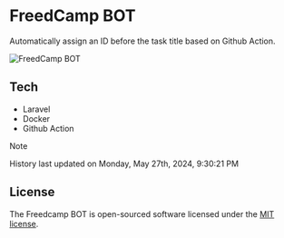 # FreedCamp BOT

Automatically assign an ID before the task title based on Github Action.

![FreedCamp BOT](https://repository-images.githubusercontent.com/737932867/7d34798b-2680-471c-b089-a78a718d3d6a)

## Tech

- Laravel
- Docker
- Github Action

> [!NOTE]  
> History last updated on Monday, May 27th, 2024, 9:30:21 PM

## License

The Freedcamp BOT is open-sourced software licensed under the [MIT license](https://opensource.org/licenses/MIT).
